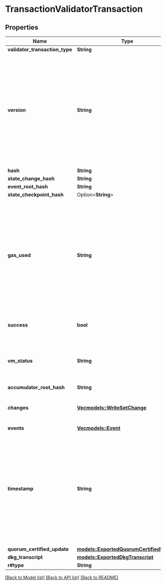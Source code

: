 # TransactionValidatorTransaction

## Properties

Name | Type | Description | Notes
------------ | ------------- | ------------- | -------------
**validator_transaction_type** | **String** |  | 
**version** | **String** | A string containing a 64-bit unsigned integer.  We represent u64 values as a string to ensure compatibility with languages such as JavaScript that do not parse u64s in JSON natively.  | 
**hash** | **String** |  | 
**state_change_hash** | **String** |  | 
**event_root_hash** | **String** |  | 
**state_checkpoint_hash** | Option<**String**> |  | [optional]
**gas_used** | **String** | A string containing a 64-bit unsigned integer.  We represent u64 values as a string to ensure compatibility with languages such as JavaScript that do not parse u64s in JSON natively.  | 
**success** | **bool** | Whether the transaction was successful | 
**vm_status** | **String** | The VM status of the transaction, can tell useful information in a failure | 
**accumulator_root_hash** | **String** |  | 
**changes** | [**Vec<models::WriteSetChange>**](WriteSetChange.md) | Final state of resources changed by the transaction | 
**events** | [**Vec<models::Event>**](Event.md) |  | 
**timestamp** | **String** | A string containing a 64-bit unsigned integer.  We represent u64 values as a string to ensure compatibility with languages such as JavaScript that do not parse u64s in JSON natively.  | 
**quorum_certified_update** | [**models::ExportedQuorumCertifiedUpdate**](ExportedQuorumCertifiedUpdate.md) |  | 
**dkg_transcript** | [**models::ExportedDkgTranscript**](ExportedDKGTranscript.md) |  | 
**r#type** | **String** |  | 

[[Back to Model list]](../README.md#documentation-for-models) [[Back to API list]](../README.md#documentation-for-api-endpoints) [[Back to README]](../README.md)


